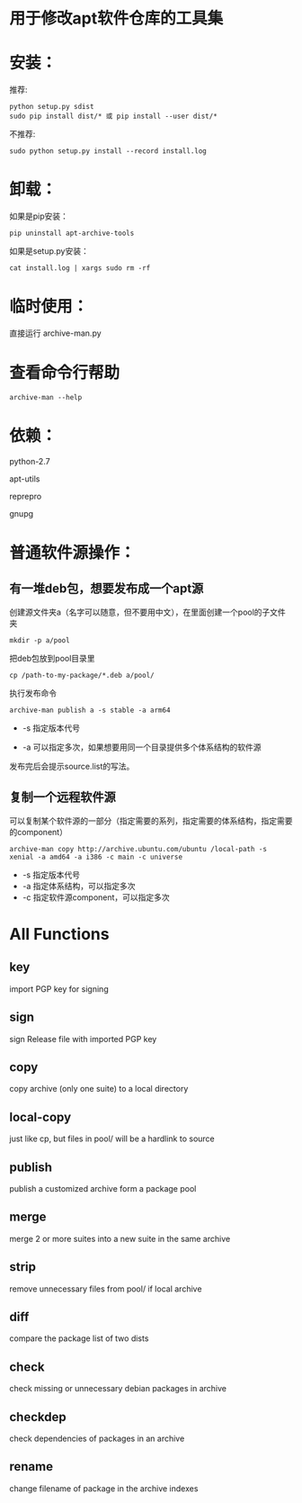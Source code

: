 # 用于修改apt软件仓库的工具集

安装：
===
推荐:

    python setup.py sdist
    sudo pip install dist/* 或 pip install --user dist/*

不推荐:

    sudo python setup.py install --record install.log

卸载：
===
如果是pip安装：

    pip uninstall apt-archive-tools

如果是setup.py安装：

    cat install.log | xargs sudo rm -rf

临时使用：
===
直接运行 archive-man.py

查看命令行帮助
===

    archive-man --help

依赖：
===
python-2.7

apt-utils

reprepro

gnupg

普通软件源操作：
===

有一堆deb包，想要发布成一个apt源
---
创建源文件夹a（名字可以随意，但不要用中文），在里面创建一个pool的子文件夹

    mkdir -p a/pool

把deb包放到pool目录里

    cp /path-to-my-package/*.deb a/pool/

执行发布命令

    archive-man publish a -s stable -a arm64

- -s 指定版本代号

- -a 可以指定多次，如果想要用同一个目录提供多个体系结构的软件源

发布完后会提示source.list的写法。

复制一个远程软件源
---
可以复制某个软件源的一部分（指定需要的系列，指定需要的体系结构，指定需要的component）

    archive-man copy http://archive.ubuntu.com/ubuntu /local-path -s xenial -a amd64 -a i386 -c main -c universe

- -s 指定版本代号
- -a 指定体系结构，可以指定多次
- -c 指定软件源component，可以指定多次

All Functions
===
   key
   ---
   import PGP key for signing

   sign
   ---
   sign Release file with imported PGP key

   copy
   ---
   copy archive (only one suite) to a local directory

   local-copy
   ---
   just like cp, but files in pool/ will be a hardlink to source

   publish
   ---
   publish a customized archive form a package pool

   merge
   ---
   merge 2 or more suites into a new suite in the same archive

   strip
   ---
   remove unnecessary files from pool/ if local archive

   diff
   ---
   compare the package list of two dists

   check
   ---
   check missing or unnecessary  debian packages in archive

   checkdep
   ---
   check dependencies of packages in an archive

   rename
   ---
   change filename of package in the archive indexes
